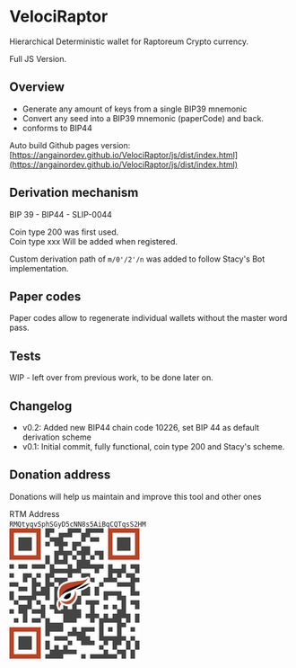 # VelociRaptor

Hierarchical Deterministic wallet for Raptoreum Crypto currency.

Full JS Version.


## Overview

- Generate any amount of keys from a single BIP39 mnemonic  
- Convert any seed into a BIP39 mnemonic (paperCode) and back.
- conforms to BIP44 

Auto build Github pages version: [https://angainordev.github.io/VelociRaptor/js/dist/index.html](https://angainordev.github.io/VelociRaptor/js/dist/index.html) 


## Derivation mechanism

BIP 39 - BIP44 - SLIP-0044

Coin type 200 was first used.  
Coin type xxx Will be added when registered.

Custom derivation path of `m/0'/2'/n` was added to follow Stacy's Bot implementation. 


## Paper codes

Paper codes allow to regenerate individual wallets without the master word pass.

## Tests 

WIP - left over from previous work, to be done later on.

## Changelog

- v0.2: Added new BIP44 chain code 10226, set BIP 44 as default derivation scheme 
- v0.1: Initial commit, fully functional, coin type 200 and Stacy's scheme.

## Donation address

Donations will help us maintain and improve this tool and other ones

RTM Address  
`RMQtyqvSphSGyD5cNN8s5AiBqCQTqsS2HM`  
![](https://github.com/AngainorDev/VelociRaptor/raw/main/angainor-rtm.png)

